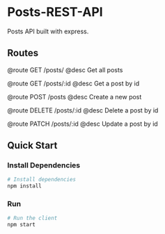 # Posts-REST-API
Posts API built with express.

## Routes

@route   GET /posts/
@desc    Get all posts

@route   GET /posts/:id
@desc    Get a post by id

@route   POST /posts
@desc    Create a new post

@route   DELETE /posts/:id
@desc    Delete a post by id

@route   PATCH /posts/:id
@desc    Update a post by id


## Quick Start

### Install Dependencies

```bash
# Install dependencies
npm install
```

### Run

```bash
# Run the client
npm start
```

